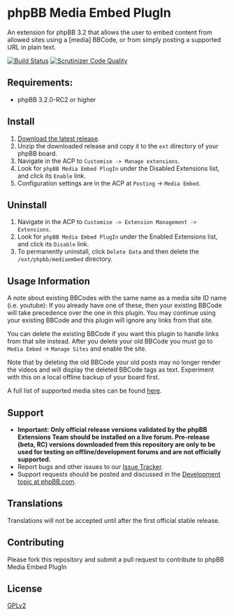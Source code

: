 # phpBB Media Embed PlugIn

An extension for phpBB 3.2 that allows the user to embed content from allowed sites using a [media] BBCode, or from simply posting a supported URL in plain text.

[![Build Status](https://travis-ci.org/phpbb-extensions/mediaembed.svg?branch=master)](https://travis-ci.org/phpbb-extensions/mediaembed)
[![Scrutinizer Code Quality](https://scrutinizer-ci.com/g/phpbb-extensions/mediaembed/badges/quality-score.png?b=master)](https://scrutinizer-ci.com/g/phpbb-extensions/mediaembed/?branch=master)

## Requirements:

* phpBB 3.2.0-RC2 or higher

## Install

1. [Download the latest release](https://github.com/phpbb-extensions/mediaembed/releases).
2. Unzip the downloaded release and copy it to the `ext` directory of your phpBB board.
3. Navigate in the ACP to `Customise -> Manage extensions`.
4. Look for `phpBB Media Embed PlugIn` under the Disabled Extensions list, and click its `Enable` link.
5. Configuration settings are in the ACP at `Posting` -> `Media Embed`.

## Uninstall

1. Navigate in the ACP to `Customise -> Extension Management -> Extensions`.
2. Look for `phpBB Media Embed PlugIn` under the Enabled Extensions list, and click its `Disable` link.
3. To permanently uninstall, click `Delete Data` and then delete the `/ext/phpbb/mediaembed` directory.

## Usage Information

A note about existing BBCodes with the same name as a media site ID name (i.e. youtube): 
If you already have one of these, then your existing BBCode will take precedence over 
the one in this plugin. You may continue using your existing BBCode and this plugin will 
ignore any links from that site. 

You can delete the existing BBCode if you want this plugin to handle links from that site
instead. After you delete your old BBCode you must go to `Media Embed` -> 
`Manage Sites` and enable the site.

Note that by deleting the old BBCode your old posts may no longer render the videos 
and will display the deleted BBCode tags as text. Experiment with this on a local 
offline backup of your board first.

A full list of supported media sites can be found [here](http://s9etextformatter.readthedocs.io/Plugins/MediaEmbed/Sites/).

## Support

* **Important: Only official release versions validated by the phpBB Extensions Team should be installed on a live forum. Pre-release (beta, RC) versions downloaded from this repository are only to be used for testing on offline/development forums and are not officially supported.**
* Report bugs and other issues to our [Issue Tracker](https://github.com/phpbb-extensions/mediaembed/issues).
* Support requests should be posted and discussed in the [Development topic at phpBB.com](https://www.phpbb.com/community/viewtopic.php?f=456&t=2386631).

## Translations

Translations will not be accepted until after the first official stable release.

## Contributing

Please fork this repository and submit a pull request to contribute to phpBB Media Embed PlugIn

## License

[GPLv2](license.txt)
